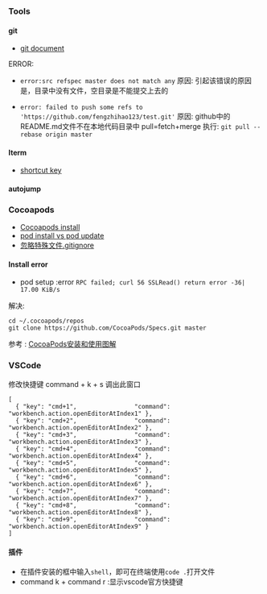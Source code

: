 ### Tools

#### git
* [git document](https://git-scm.com/book/zh/v2)

ERROR:
* `error:src refspec master does not match any`
原因: 引起该错误的原因是，目录中没有文件，空目录是不能提交上去的

* `error: failed to push some refs to 'https://github.com/fengzhihao123/test.git'`
原因: github中的README.md文件不在本地代码目录中 pull=fetch+merge
执行: `git pull --rebase origin master`


#### Iterm
* [shortcut key](https://cnbin.github.io/blog/2015/06/20/iterm2-kuai-jie-jian-da-quan/)

#### autojump

### Cocoapods
* [Cocoapods install](http://www.jianshu.com/p/00107eb5449b)
* [pod install vs pod update](https://guides.cocoapods.org/using/pod-install-vs-update.html)
* [忽略特殊文件.gitignore](http://www.liaoxuefeng.com/wiki/0013739516305929606dd18361248578c67b8067c8c017b000/0013758404317281e54b6f5375640abbb11e67be4cd49e0000)

#### Install error 
* pod setup :error `RPC failed; curl 56 SSLRead() return error -36| 17.00 KiB/s`

解决:

```
cd ~/.cocoapods/repos
git clone https://github.com/CocoaPods/Specs.git master
```
参考 : [CocoaPods安装和使用图解](http://www.jianshu.com/p/06e6b7670a91)

### VSCode
修改快捷键
command + k + s 调出此窗口
```
[
  { "key": "cmd+1",                "command": "workbench.action.openEditorAtIndex1" },
  { "key": "cmd+2",                "command": "workbench.action.openEditorAtIndex2" },
  { "key": "cmd+3",                "command": "workbench.action.openEditorAtIndex3" },
  { "key": "cmd+4",                "command": "workbench.action.openEditorAtIndex4" },
  { "key": "cmd+5",                "command": "workbench.action.openEditorAtIndex5" },
  { "key": "cmd+6",                "command": "workbench.action.openEditorAtIndex6" },
  { "key": "cmd+7",                "command": "workbench.action.openEditorAtIndex7" },
  { "key": "cmd+8",                "command": "workbench.action.openEditorAtIndex8" },
  { "key": "cmd+9",                "command": "workbench.action.openEditorAtIndex9" }  
]
```

#### 插件
* 在插件安装的框中输入`shell`，即可在终端使用`code .`打开文件
* command k + command r :显示vscode官方快捷键